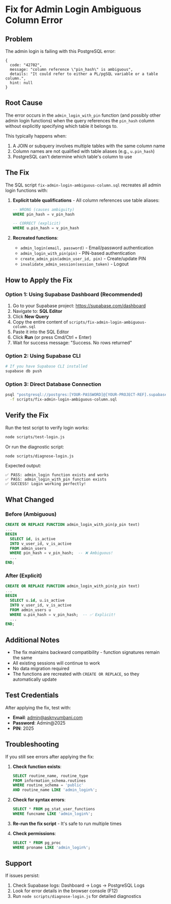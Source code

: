 # Fix for Admin Login Ambiguous Column Error

## Problem
The admin login is failing with this PostgreSQL error:
```
{
  code: "42702",
  message: "column reference \"pin_hash\" is ambiguous",
  details: "It could refer to either a PL/pgSQL variable or a table column.",
  hint: null
}
```

## Root Cause
The error occurs in the `admin_login_with_pin` function (and possibly other admin login functions) when the query references the `pin_hash` column without explicitly specifying which table it belongs to.

This typically happens when:
1. A JOIN or subquery involves multiple tables with the same column name
2. Column names are not qualified with table aliases (e.g., `u.pin_hash`)
3. PostgreSQL can't determine which table's column to use

## The Fix
The SQL script `fix-admin-login-ambiguous-column.sql` recreates all admin login functions with:

1. **Explicit table qualifications** - All column references use table aliases:
   ```sql
   -- WRONG (causes ambiguity)
   WHERE pin_hash = v_pin_hash

   -- CORRECT (explicit)
   WHERE u.pin_hash = v_pin_hash
   ```

2. **Recreated functions**:
   - `admin_login(email, password)` - Email/password authentication
   - `admin_login_with_pin(pin)` - PIN-based authentication
   - `create_admin_pin(admin_user_id, pin)` - Create/update PIN
   - `invalidate_admin_session(session_token)` - Logout

## How to Apply the Fix

### Option 1: Using Supabase Dashboard (Recommended)
1. Go to your Supabase project: https://supabase.com/dashboard
2. Navigate to: **SQL Editor**
3. Click **New Query**
4. Copy the entire content of `scripts/fix-admin-login-ambiguous-column.sql`
5. Paste it into the SQL Editor
6. Click **Run** (or press Cmd/Ctrl + Enter)
7. Wait for success message: "Success. No rows returned"

### Option 2: Using Supabase CLI
```bash
# If you have Supabase CLI installed
supabase db push
```

### Option 3: Direct Database Connection
```bash
psql "postgresql://postgres:[YOUR-PASSWORD]@[YOUR-PROJECT-REF].supabase.co:5432/postgres" \
  -f scripts/fix-admin-login-ambiguous-column.sql
```

## Verify the Fix

Run the test script to verify login works:
```bash
node scripts/test-login.js
```

Or run the diagnostic script:
```bash
node scripts/diagnose-login.js
```

Expected output:
```
✅ PASS: admin_login function exists and works
✅ PASS: admin_login_with_pin function exists
✅ SUCCESS! Login working perfectly!
```

## What Changed

### Before (Ambiguous)
```sql
CREATE OR REPLACE FUNCTION admin_login_with_pin(p_pin text)
...
BEGIN
  SELECT id, is_active
  INTO v_user_id, v_is_active
  FROM admin_users
  WHERE pin_hash = v_pin_hash;  -- ❌ Ambiguous!
  ...
END;
```

### After (Explicit)
```sql
CREATE OR REPLACE FUNCTION admin_login_with_pin(p_pin text)
...
BEGIN
  SELECT u.id, u.is_active
  INTO v_user_id, v_is_active
  FROM admin_users u
  WHERE u.pin_hash = v_pin_hash;  -- ✅ Explicit!
  ...
END;
```

## Additional Notes

- The fix maintains backward compatibility - function signatures remain the same
- All existing sessions will continue to work
- No data migration required
- The functions are recreated with `CREATE OR REPLACE`, so they automatically update

## Test Credentials
After applying the fix, test with:
- **Email**: admin@asknyumbani.com
- **Password**: Admin@2025
- **PIN**: 2025

## Troubleshooting

If you still see errors after applying the fix:

1. **Check function exists**:
   ```sql
   SELECT routine_name, routine_type
   FROM information_schema.routines
   WHERE routine_schema = 'public'
   AND routine_name LIKE 'admin_login%';
   ```

2. **Check for syntax errors**:
   ```sql
   SELECT * FROM pg_stat_user_functions
   WHERE funcname LIKE 'admin_login%';
   ```

3. **Re-run the fix script** - It's safe to run multiple times

4. **Check permissions**:
   ```sql
   SELECT * FROM pg_proc
   WHERE proname LIKE 'admin_login%';
   ```

## Support
If issues persist:
1. Check Supabase logs: Dashboard → Logs → PostgreSQL Logs
2. Look for error details in the browser console (F12)
3. Run `node scripts/diagnose-login.js` for detailed diagnostics
